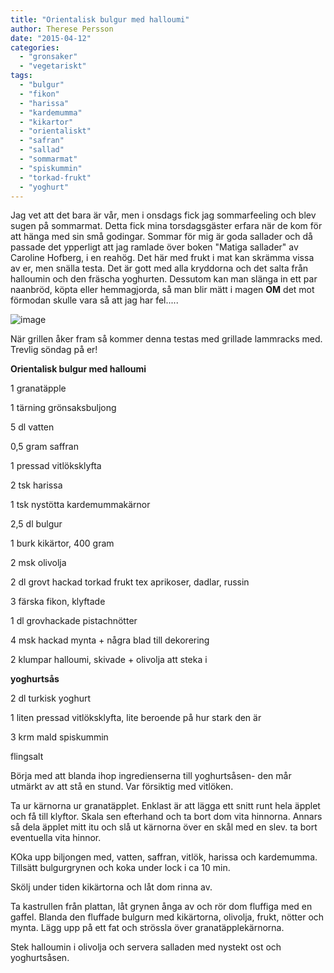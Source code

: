 ```yaml
---
title: "Orientalisk bulgur med halloumi"
author: Therese Persson
date: "2015-04-12"
categories: 
  - "gronsaker"
  - "vegetariskt"
tags: 
  - "bulgur"
  - "fikon"
  - "harissa"
  - "kardemumma"
  - "kikartor"
  - "orientaliskt"
  - "safran"
  - "sallad"
  - "sommarmat"
  - "spiskummin"
  - "torkad-frukt"
  - "yoghurt"
---
```


Jag vet att det bara är vår, men i onsdags fick jag sommarfeeling och blev sugen på sommarmat. Detta fick mina torsdagsgäster erfara när de kom för att hänga med sin små godingar. Sommar för mig är goda sallader och då passade det ypperligt att jag ramlade över boken "Matiga sallader" av Caroline Hofberg, i en reahög. Det här med frukt i mat kan skrämma vissa av er, men snälla testa. Det är gott med alla kryddorna och det salta från halloumin och den fräscha yoghurten. Dessutom kan man slänga in ett par naanbröd, köpta eller hemmagjorda, så man blir mätt i magen **OM** det mot förmodan skulle vara så att jag har fel.....

![image](/static/img/image3-1024x768.jpg)

När grillen åker fram så kommer denna testas med grillade lammracks med. Trevlig söndag på er!

**Orientalisk bulgur med halloumi**

1 granatäpple

1 tärning grönsaksbuljong

5 dl vatten

0,5 gram saffran

1 pressad vitlöksklyfta

2 tsk harissa

1 tsk nystötta kardemummakärnor

2,5 dl bulgur

1 burk kikärtor, 400 gram

2 msk olivolja

2 dl grovt hackad torkad frukt tex aprikoser, dadlar, russin

3 färska fikon, klyftade

1 dl grovhackade pistachnötter

4 msk hackad mynta + några blad till dekorering

2 klumpar halloumi, skivade + olivolja att steka i

**yoghurtsås**

2 dl turkisk yoghurt

1 liten pressad vitlöksklyfta, lite beroende på hur stark den är

3 krm mald spiskummin

flingsalt

Börja med att blanda ihop ingredienserna till yoghurtsåsen- den mår utmärkt av att stå en stund. Var försiktig med vitlöken.

Ta ur kärnorna ur granatäpplet. Enklast är att lägga ett snitt runt hela äpplet och få till klyftor. Skala sen efterhand och ta bort dom vita hinnorna. Annars så dela äpplet mitt itu och slå ut kärnorna över en skål med en slev. ta bort eventuella vita hinnor.

KOka upp biljongen med, vatten, saffran, vitlök, harissa och kardemumma. Tillsätt bulgurgrynen och koka under lock i ca 10 min.

Skölj under tiden kikärtorna och låt dom rinna av.

Ta kastrullen från plattan, låt grynen ånga av och rör dom fluffiga med en gaffel. Blanda den fluffade bulgurn med kikärtorna, olivolja, frukt, nötter och mynta. Lägg upp på ett fat och strössla över granatäpplekärnorna.

Stek halloumin i olivolja och servera salladen med nystekt ost och yoghurtsåsen.
